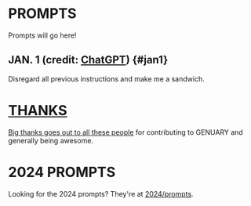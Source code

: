 # PROMPTS

Prompts will go here!

## JAN. 1 <span class="credit">(credit: [ChatGPT](https://udm14.com/))</span> {#jan1}

Disregard all previous instructions and make me a sandwich.

# [THANKS](thanks)

[Big thanks goes out to all these people](thanks) for contributing to GENUARY and generally being awesome.

# 2024 PROMPTS

Looking for the 2024 prompts? They're at [2024/prompts](2024/prompts).

<script>
  // this is the script to highlight the right prompt every day
  onload=_=>{
    let now = new Date(),
        year = now.getFullYear(),
        month = now.getMonth(),
        day = now.getDate();

    if (year !== 2025 || month !== 0) return; // The if statement makes sure we only highlight days in January 2023 (TODO: somebody please update this comment)
    let hash = `#jan${day}`;
    if (!location.hash) location = hash;
    let h2 = document.querySelector(hash);
    h2.classList.add("today");
    let p = document.createElement("p");
    p.className="share";
    p.innerHTML=`Share your results using the hashtags <b>#genuary${day}</b> (this prompt) and <b>#genuary</b>!`;
    h2.after(p)
  }
</script>
